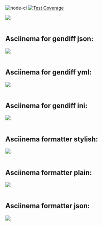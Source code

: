![node-ci](https://github.com/MYiLA/frontend-project-lvl2/workflows/node-ci/badge.svg)
[![Test Coverage](https://api.codeclimate.com/v1/badges/b23a7789e04850f783d8/test_coverage)](https://codeclimate.com/github/MYiLA/frontend-project-lvl2/test_coverage)

<a href="https://codeclimate.com/github/MYiLA/frontend-project-lvl2/maintainability">
  <img src="https://api.codeclimate.com/v1/badges/b23a7789e04850f783d8/maintainability" />
</a>

<br>
<br>

<h2>Asciinema for gendiff json:</h2>
<a href="https://asciinema.org/a/fh8RDVQfwX2sgzdMBb0e6iENM" target="_blank"><img src="https://asciinema.org/a/fh8RDVQfwX2sgzdMBb0e6iENM.svg" /></a>

<br>
<br>

<h2>Asciinema for gendiff yml:</h2>
<a href="https://asciinema.org/a/BgoQh7ho2ciIKzJKQqQaQwMce" target="_blank"><img src="https://asciinema.org/a/BgoQh7ho2ciIKzJKQqQaQwMce.svg" /></a>

<br>
<br>

<h2>Asciinema for gendiff ini:</h2>
<a href="https://asciinema.org/a/LodfJVKDCBkOdQQ7DYUSJQcNa" target="_blank"><img src="https://asciinema.org/a/LodfJVKDCBkOdQQ7DYUSJQcNa.svg" /></a>

<br>
<br>

<h2>Asciinema formatter stylish:</h2>
<a href="https://asciinema.org/a/kUmzneO2pjudqEwQ5If5Z6uVT" target="_blank"><img src="https://asciinema.org/a/kUmzneO2pjudqEwQ5If5Z6uVT.svg" /></a>

<br>
<br>

<h2>Asciinema formatter plain:</h2>
<a href="https://asciinema.org/a/ThdoL8s0so31TC9KCfAbuLhQ4" target="_blank"><img src="https://asciinema.org/a/ThdoL8s0so31TC9KCfAbuLhQ4.svg" /></a>

<br>
<br>

<h2>Asciinema formatter json:</h2>
<a href="https://asciinema.org/a/tQ86GxdT0a3zp8UxrpvMoi4NT" target="_blank"><img src="https://asciinema.org/a/tQ86GxdT0a3zp8UxrpvMoi4NT.svg" /></a>
